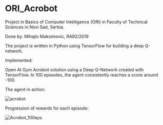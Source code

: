 # ORI_Acrobot

Project in Basics of Computer Intelligence (ORI) in Faculty of Technical Sciences in Novi Sad, Serbia.

Done by: Mihajlo Maksimovic, RA92/2019

The project is written in Python using TensorFlow for building a deep Q-network.

Implemented:

Open AI Gym Acrobot solution using a Deep Q-Network created with TensorFlow.
In 100 episodes, the agent consistently reaches a score around -100. 

The agent in action:

![acrobot](https://user-images.githubusercontent.com/94182463/177324686-c2b298a6-44d4-40f0-8b41-38bce57ef938.gif)

Progression of rewards for each episode:

![Acrobot_100eps](https://user-images.githubusercontent.com/94182463/177322929-c3eb2289-60f8-457c-8caf-af6e1d0ed880.png)


